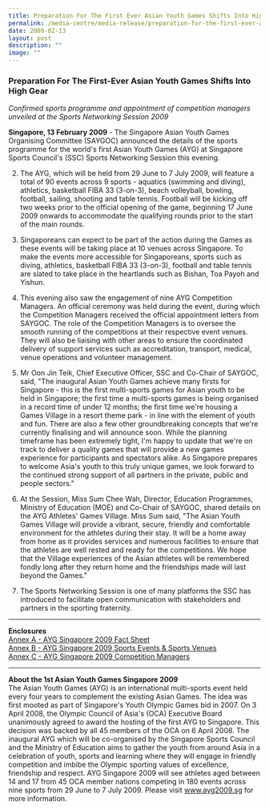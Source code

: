 ```yaml
---
title: Preparation For The First Ever Asian Youth Games Shifts Into High Gear
permalink: /media-centre/media-release/preparation-for-the-first-ever-asian-youth-games-shifts-into-high-gear/
date: 2009-02-13
layout: post
description: ""
image: ""
---
```

### **Preparation For The First-Ever Asian Youth Games Shifts Into High Gear**

_Confirmed sports programme and appointment of competition managers unveiled at the Sports Networking Session 2009_

**Singapore, 13 February 2009** - The Singapore Asian Youth Games Organising Committee (SAYGOC) announced the details of the sports programme for the world's first Asian Youth Games (AYG) at Singapore Sports Council's (SSC) Sports Networking Session this evening.

2. The AYG, which will be held from 29 June to 7 July 2009, will feature a total of 90 events across 9 sports - aquatics (swimming and diving), athletics, basketball FIBA 33 (3-on-3), beach volleyball, bowling, football, sailing, shooting and table tennis. Football will be kicking off two weeks prior to the official opening of the game, beginning 17 June 2009 onwards to accommodate the qualifying rounds prior to the start of the main rounds.

3. Singaporeans can expect to be part of the action during the Games as these events will be taking place at 10 venues across Singapore. To make the events more accessible for Singaporeans, sports such as diving, athletics, basketball FIBA 33 (3-on-3), football and table tennis are slated to take place in the heartlands such as Bishan, Toa Payoh and Yishun.

4. This evening also saw the engagement of nine AYG Competition Managers. An official ceremony was held during the event, during which the Competition Managers received the official appointment letters from SAYGOC. The role of the Competition Managers is to oversee the smooth running of the competitions at their respective event venues. They will also be liaising with other areas to ensure the coordinated delivery of support services such as accreditation, transport, medical, venue operations and volunteer management.

5. Mr Oon Jin Teik, Chief Executive Officer, SSC and Co-Chair of SAYGOC, said, "The inaugural Asian Youth Games achieve many firsts for Singapore - this is the first multi-sports games for Asian youth to be held in Singapore; the first time a multi-sports games is being organised in a record time of under 12 months; the first time we're housing a Games Village in a resort theme park - in line with the element of youth and fun. There are also a few other groundbreaking concepts that we're currently finalising and will announce soon. While the planning timeframe has been extremely tight, I'm happy to update that we're on track to deliver a quality games that will provide a new games experience for participants and spectators alike. As Singapore prepares to welcome Asia's youth to this truly unique games, we look forward to the continued strong support of all partners in the private, public and people sectors."

6. At the Session, Miss Sum Chee Wah, Director, Education Programmes, Ministry of Education (MOE) and Co-Chair of SAYGOC, shared details on the AYG Athletes' Games Village. Miss Sum said, "The Asian Youth Games Village will provide a vibrant, secure, friendly and comfortable environment for the athletes during their stay. It will be a home away from home as it provides services and numerous facilities to ensure that the athletes are well rested and ready for the competitions. We hope that the Village experiences of the Asian athletes will be remembered fondly long after they return home and the friendships made will last beyond the Games."

7. The Sports Networking Session is one of many platforms the SSC has introduced to facilitate open communication with stakeholders and partners in the sporting fraternity.

---

**Enclosures**<br>
[Annex A - AYG Singapore 2009 Fact Sheet](/files/Media%20Centre/Media%20Release/2009/February/AYG%20Annex%20A%20%2020Fact%20Sheet%20on%20AYG%20Singapore%202009pdf.pdf)<br>
[Annex B - AYG Singapore 2009 Sports Events & Sports Venues]([](/files/Media%20Centre/Media%20Release/2009/February/AYG%20Annex%20B%20%20List%20of%20Sports%20Events.pdf))<br>
[Annex C - AYG Singapore 2009 Competition Managers](/files/Media%20Centre/Media%20Release/2009/February/AYG%20Annex%20C%20%20List%20of%20Competition%20Managerspdf.pdf)

---

**About the 1st Asian Youth Games Singapore 2009**<br>
The Asian Youth Games (AYG) is an international multi-sports event held every four years to complement the existing Asian Games. The idea was first mooted as part of Singapore's Youth Olympic Games bid in 2007. On 3 April 2008, the Olympic Council of Asia's (OCA) Executive Board unanimously agreed to award the hosting of the first AYG to Singapore. This decision was backed by all 45 members of the OCA on 6 April 2008. The inaugural AYG which will be co-organised by the Singapore Sports Council and the Ministry of Education aims to gather the youth from around Asia in a celebration of youth, sports and learning where they will engage in friendly competition and imbibe the Olympic sporting values of excellence, friendship and respect. AYG Singapore 2009 will see athletes aged between 14 and 17 from 45 OCA member nations competing in 180 events across nine sports from 29 June to 7 July 2009. Please visit www.ayg2009.sg for more information.